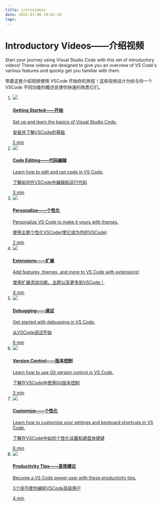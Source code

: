 ```yaml
---
title: introvideos
date: 2022-01-06 19:01:39
tags:
---
```


<style>
.off-canvas-content .book-content .book-post img {
	width: 10rem;
	margin-right: 15px;
	float: left;
}
</style>

# Introductory Videos——介绍视频

Start your journey using Visual Studio Code with this set of introductory videos! These videos are designed to give you an overview of VS Code's various features and quickly get you familiar with them.

带着这套介绍视频使用 VSCode 开始你的旅程！这些视频设计为给与你一个 VSCode 不同功能的概述且使你快速的熟悉它们。

<ol>
    <li>
        <a class="intro_a" href="/vscode_docs/getstarted/basics">
            <img src="getting-started.png"/>
            <div>
                <h4>Getting Started——开始</h4>
                <p>Set up and learn the basics of Visual Studio Code.</p>
                <p>安装并了解VSCode的基础</p>
                <span>5 min</span>
            </div>
        </a>
    </li>
    <li>
        <a href="/vscode_docs/getstarted/codeediting">
            <img class="intro_img" src="code-editing.png"/>
            <div>
                <h4>Code Editing——代码编辑</h4>
                <p>Learn how to edit and run code in VS Code.</p>
				<p>了解如何在VSCode中编辑和运行代码</p>
                <span >3 min</span></span>
            </div>
        </a>
    </li>
    <li>
        <a href="/vscode_docs/getstarted/configure">
            <img class="intro_img" src="personalize-themes.png"/>
            <div>
                <h4>Personalize——个性化</h4>
                <p>Personalize VS Code to make it yours with themes.</p>
				<p>使用主题个性化VSCode(使它成为你的VSCode)</p>
                <span>2 min</span></span>
            </div>
        </a>
    </li>
    <li>
        <a href="/vscode_docs/getstarted/extend">
            <img class="intro_img" src="extensions.png"/>
            <div>
                <h4>Extensions——扩展</h4>
                <p>Add features, themes, and more to VS Code with extensions!</p>
				<p>使用扩展添加功能、主题以及更多到VSCode！</p>
                <span>4 min</span></span>
            </div>
        </a>
    </li>
    <li>
        <a href="/vscode_docs/getstarted/debugging">
            <img class="intro_img" src="debugging.png"/>
            <div>
                <h4>Debugging——调试</h4>
                <p>Get started with debugging in VS Code.</p>
				<p>从VSCode调试开始</p>
                <span>6 min</span>
            </div>
        </a>
    </li>
    <li>
        <a href="/vscode_docs/getstarted/versioncontrol">
            <img class="intro_img" src="version-control.png"/>
            <div>
                <h4>Version Control——版本控制</h4>
                <p>Learn how to use Git version control in VS Code.</p>
				<p>了解在VSCode中使用Git版本控制</p>
                <span>3 min</span>
            </div>
        </a>
    </li>
    <li>
        <a href="/vscode_docs/getstarted/customize">
            <img class="intro_img" src="customize-settings.png"/>
            <div>
                <h4>Customize——个性化</h4>
                <p>Learn how to customize your settings and keyboard shortcuts in VS Code.</p>
				<p>了解在VSCode中如何个性化设置和键盘快捷键</p>
                <span>6 min</span>
            </div>
        </a>
    </li>
    <li>
        <a href="/vscode_docs/getstarted/productivity">
            <img class="intro_img" src="productivity-tips.png"/>
            <div>
                <h4>Productivity Tips——高效建议</h4>
                <p>Become a VS Code power user with these productivity tips.</p>
				<p>3个技巧使你编程VSCode高级用户</p>
                <span>4 min</span>
            </div>
        </a>
    </li>
</ol>
